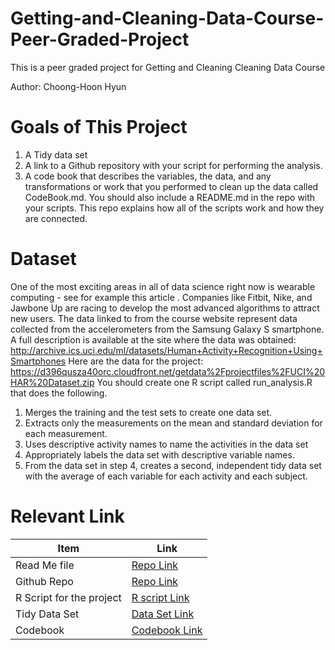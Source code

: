 # Getting-and-Cleaning-Data-Course-Peer-Graded-Project
This is a peer graded project for Getting and Cleaning Cleaning Data Course

Author: Choong-Hoon Hyun

# Goals of This Project 
1. A Tidy data set
2. A link to a Github repository with your script for performing the analysis.
3. A code book that describes the variables, the data, and any transformations or work that you performed to clean up the data called CodeBook.md. You should also include a README.md in the repo with your scripts. This repo explains how all of the scripts work and how they are connected.

# Dataset
One of the most exciting areas in all of data science right now is wearable computing - see for example this article . Companies like Fitbit, Nike, and Jawbone Up are racing to develop the most advanced algorithms to attract new users. The data linked to from the course website represent data collected from the accelerometers from the Samsung Galaxy S smartphone. A full description is available at the site where the data was obtained:
http://archive.ics.uci.edu/ml/datasets/Human+Activity+Recognition+Using+Smartphones
Here are the data for the project:
https://d396qusza40orc.cloudfront.net/getdata%2Fprojectfiles%2FUCI%20HAR%20Dataset.zip
You should create one R script called run_analysis.R that does the following.
   
1. Merges the training and the test sets to create one data set.
2. Extracts only the measurements on the mean and standard deviation for each measurement.
3. Uses descriptive activity names to name the activities in the data set
4. Appropriately labels the data set with descriptive variable names.
5. From the data set in step 4, creates a second, independent tidy data set with the average of each variable for each activity and each subject.

# Relevant Link
Item | Link
--- | ---
Read Me file | [Repo Link](https://github.com/EaglesFans/Getting-and-Cleaning-Data-Course-Peer-Graded-Project/blob/main/README.md)
Github Repo | [Repo Link](https://github.com/EaglesFans/Getting-and-Cleaning-Data-Course-Peer-Graded-Project)
R Script for the project | [R script Link](https://github.com/EaglesFans/Getting-and-Cleaning-Data-Course-Peer-Graded-Project/blob/main/run_analysis.R)
Tidy Data Set | [Data Set Link](https://github.com/EaglesFans/Getting-and-Cleaning-Data-Course-Peer-Graded-Project/blob/main/Final_Data.txt)
Codebook | [Codebook Link](https://github.com/EaglesFans/Getting-and-Cleaning-Data-Course-Peer-Graded-Project/blob/main/CodeBook)
